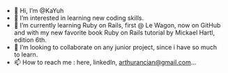 - 👋 Hi, I’m @KaYuh
- 👀 I’m interested in learning new coding skills.
- 🌱 I’m currently learning Ruby on Rails, first @ Le Wagon, now on GitHub and with my new favorite book Ruby on Rails tutorial by Mickael Hartl, edition 6th.
- 💞️ I’m looking to collaborate on any junior project, since i have so much to learn.
- 📫 How to reach me : here, linkedIn, arthurancian@gmail.com...

<!---
KaYuh/KaYuh is a ✨ special ✨ repository because its `README.md` (this file) appears on your GitHub profile.
You can click the Preview link to take a look at your changes.
--->
